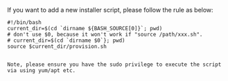 If you want to add a new installer script, please follow the rule as below:

```
#!/bin/bash
current_dir=$(cd `dirname ${BASH_SOURCE[0]}`; pwd)
# don't use $0, because it won't work if "source /path/xxx.sh".
# current_dir=$(cd `dirname $0`}; pwd)
source $current_dir/provision.sh


Note, please ensure you have the sudo privilege to execute the script via using yum/apt etc.
